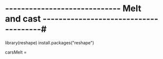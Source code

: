 # ----------------------------- Melt and cast --------------------------------------#

library(reshape)
install.packages("reshape")

carsMelt = 
